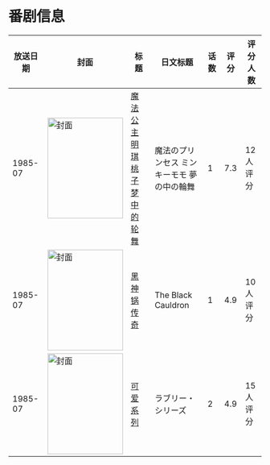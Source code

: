 # 番剧信息

|放送日期|封面|标题|日文标题|话数|评分|评分人数|
|---|---|---|---|---|---|---|
|1985-07|<img src="//lain.bgm.tv/pic/cover/c/f4/0b/317022_M82q8.jpg" alt="封面" style="width:150px;height:200px;object-fit:cover;">|[魔法公主明琪桃子 梦中的轮舞](https://bangumi.tv/subject/317022)|魔法のプリンセス ミンキーモモ 夢の中の輪舞|1|7.3|12人评分|
|1985-07|<img src="//lain.bgm.tv/pic/cover/c/c3/52/66238_1d7xT.jpg" alt="封面" style="width:150px;height:200px;object-fit:cover;">|[黑神锅传奇](https://bangumi.tv/subject/66238)|The Black Cauldron|1|4.9|10人评分|
|1985-07|<img src="//lain.bgm.tv/pic/cover/c/f2/8c/110261_mr1ZY.jpg" alt="封面" style="width:150px;height:200px;object-fit:cover;">|[可爱系列](https://bangumi.tv/subject/110261)|ラブリー・シリーズ|2|4.9|15人评分|
